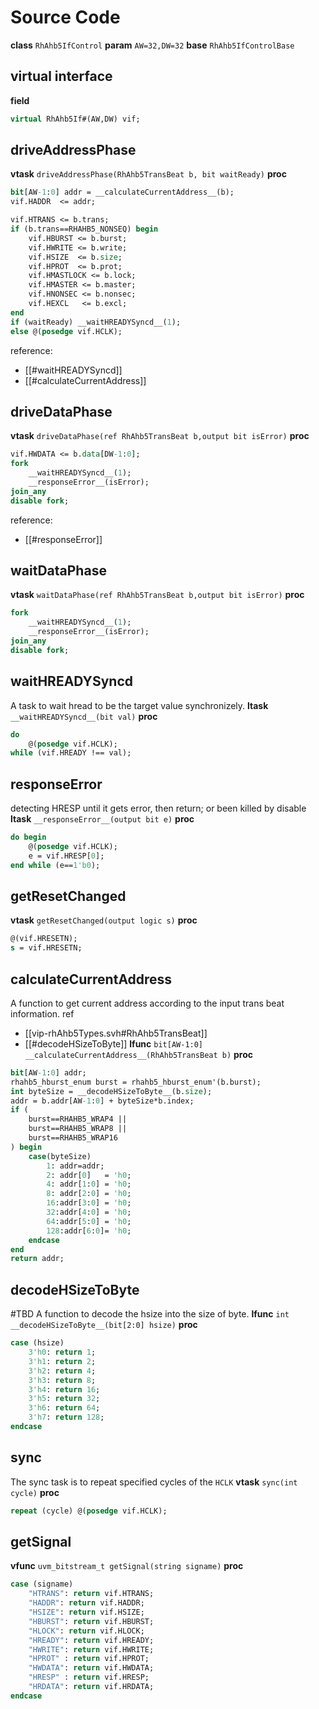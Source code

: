 # Source Code
**class** `RhAhb5IfControl`
**param** `AW=32,DW=32`
**base** `RhAhb5IfControlBase`

## virtual interface
**field**
```systemverilog
virtual RhAhb5If#(AW,DW) vif;
```

## driveAddressPhase
**vtask** `driveAddressPhase(RhAhb5TransBeat b, bit waitReady)`
**proc**
```systemverilog
bit[AW-1:0] addr = __calculateCurrentAddress__(b);
vif.HADDR  <= addr;

vif.HTRANS <= b.trans;
if (b.trans==RHAHB5_NONSEQ) begin
	vif.HBURST <= b.burst;
	vif.HWRITE <= b.write;
	vif.HSIZE  <= b.size;
	vif.HPROT  <= b.prot;
	vif.HMASTLOCK <= b.lock;
	vif.HMASTER <= b.master;
	vif.HNONSEC <= b.nonsec;
	vif.HEXCL   <= b.excl;
end
if (waitReady) __waitHREADYSyncd__(1);
else @(posedge vif.HCLK);

```
reference:
- [[#waitHREADYSyncd]]
- [[#calculateCurrentAddress]]
## driveDataPhase
**vtask** `driveDataPhase(ref RhAhb5TransBeat b,output bit isError)`
**proc**
```systemverilog
vif.HWDATA <= b.data[DW-1:0];
fork
	__waitHREADYSyncd__(1);
	__responseError__(isError);
join_any
disable fork;
```
reference:
- [[#responseError]]
## waitDataPhase
**vtask** `waitDataPhase(ref RhAhb5TransBeat b,output bit isError)`
**proc**
```systemverilog
fork
	__waitHREADYSyncd__(1);
	__responseError__(isError);
join_any
disable fork;
```
## waitHREADYSyncd
A task to wait hread to be the target value synchronizely.
**ltask** `__waitHREADYSyncd__(bit val)`
**proc**
```systemverilog
do
	@(posedge vif.HCLK);
while (vif.HREADY !== val);
```
## responseError
detecting HRESP until it gets error, then return; or been killed by disable
**ltask** `__responseError__(output bit e)`
**proc**
```systemverilog
do begin
	@(posedge vif.HCLK);
	e = vif.HRESP[0];
end while (e==1'b0);
```

## getResetChanged
**vtask** `getResetChanged(output logic s)`
**proc**
```systemverilog
@(vif.HRESETN);
s = vif.HRESETN;
```

## calculateCurrentAddress
A function to get current address according to the input trans beat information.
ref
- [[vip-rhAhb5Types.svh#RhAhb5TransBeat]]
- [[#decodeHSizeToByte]]
**lfunc** `bit[AW-1:0] __calculateCurrentAddress__(RhAhb5TransBeat b)`
**proc**
```systemverilog
bit[AW-1:0] addr;
rhahb5_hburst_enum burst = rhahb5_hburst_enum'(b.burst);
int byteSize = __decodeHSizeToByte__(b.size);
addr = b.addr[AW-1:0] + byteSize*b.index;
if (
	burst==RHAHB5_WRAP4 ||
	burst==RHAHB5_WRAP8 ||
	burst==RHAHB5_WRAP16
) begin
	case(byteSize)
		1: addr=addr;
		2: addr[0]   = 'h0;
		4: addr[1:0] = 'h0;
		8: addr[2:0] = 'h0;
		16:addr[3:0] = 'h0;
		32:addr[4:0] = 'h0;
		64:addr[5:0] = 'h0;
		128:addr[6:0]= 'h0;
	endcase
end
return addr;
```

## decodeHSizeToByte
#TBD 
A function to decode the hsize into the size of byte.
**lfunc** `int __decodeHSizeToByte__(bit[2:0] hsize)`
**proc**
```systemverilog
case (hsize)
	3'h0: return 1;
	3'h1: return 2;
	3'h2: return 4;
	3'h3: return 8;
	3'h4: return 16;
	3'h5: return 32;
	3'h6: return 64;
	3'h7: return 128;
endcase
```

## sync
The sync task is to repeat specified cycles of the `HCLK`
**vtask** `sync(int cycle)`
**proc**
```systemverilog
repeat (cycle) @(posedge vif.HCLK);
```
## getSignal
**vfunc** `uvm_bitstream_t getSignal(string signame)`
**proc**
```systemverilog
case (signame)
	"HTRANS": return vif.HTRANS;
	"HADDR": return vif.HADDR;
	"HSIZE": return vif.HSIZE;
	"HBURST": return vif.HBURST;
	"HLOCK": return vif.HLOCK;
	"HREADY": return vif.HREADY;
	"HWRITE": return vif.HWRITE;
	"HPROT" : return vif.HPROT;
	"HWDATA": return vif.HWDATA;
	"HRESP" : return vif.HRESP;
	"HRDATA": return vif.HRDATA;
endcase
```